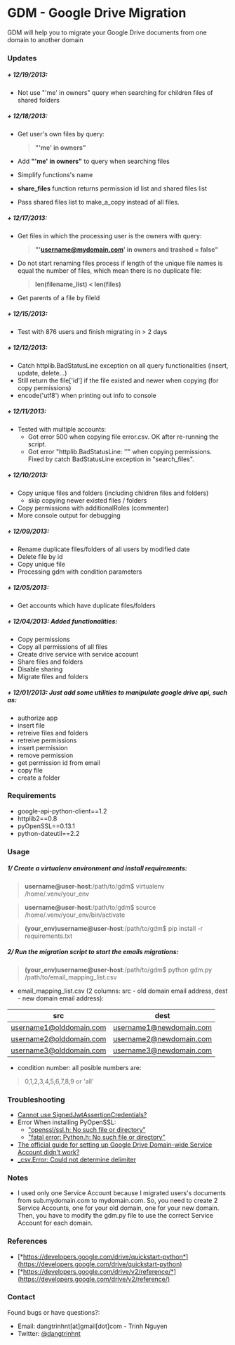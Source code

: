 GDM - Google Drive Migration
============================

GDM will help you to migrate your Google Drive documents from one domain to another domain


### Updates


##### + 12/19/2013:

+ Not use "'me' in owners" query when searching for children files of shared folders


##### + 12/18/2013:

+ Get user's own files by query:

	> **"'me' in owners"**

+ Add **"'me' in owners"** to query when searching files
+ Simplify functions's name
+ **share_files** function returns permission id list and shared files list
+ Pass shared files list to make_a_copy instead of all files.


##### + 12/17/2013:

+ Get files in which the processing user is the owners with query:

	> **"'username@mydomain.com' in owners and trashed = false"**

+ Do not start renaming files process if length of the unique file names is equal the number of files, which mean there is no duplicate file:

	> **len(filename_list) < len(files)**

+ Get parents of a file by fileId


##### + 12/15/2013:

+ Test with 876 users and finish migrating in > 2 days


##### + 12/12/2013:

+ Catch httplib.BadStatusLine exception on all query functionalities (insert, update, delete...)
+ Still return the file['id'] if the file existed and newer when copying (for copy permissions)
+ encode('utf8') when printing out info to console


##### + 12/11/2013:

+ Tested with multiple accounts:
    * Got error 500 when copying file error.csv. OK after re-running the script.
    * Got error "httplib.BadStatusLine: ''" when copying permissions. Fixed by catch BadStatusLine exception in "search_files".


##### + 12/10/2013:

+ Copy unique files and folders (including children files and folders)
   * skip copying newer existed files / folders
+ Copy permissions with additionalRoles (commenter)
+ More console output for debugging


##### + 12/09/2013:

+ Rename duplicate files/folders of all users by modified date
+ Delete file by id
+ Copy unique file
+ Processing gdm with condition parameters


##### + 12/05/2013:

+ Get accounts which have duplicate files/folders


##### + 12/04/2013: Added functionalities:

+ Copy permissions
+ Copy all permissions of all files
+ Create drive service with service account
+ Share files and folders
+ Disable sharing
+ Migrate files and folders


##### + 12/01/2013: Just add some utilities to manipulate google drive api, such as:

+ authorize app
+ insert file
+ retreive files and folders
+ retreive permissions
+ insert permission
+ remove permission
+ get permission id from email
+ copy file
+ create a folder


### Requirements


+ google-api-python-client==1.2
+ httplib2==0.8
+ pyOpenSSL==0.13.1
+ python-dateutil==2.2


### Usage


##### 1/ Create a virtualenv environment and install requirements:

> **username@user-host**:/path/to/gdm$ virtualenv /home/.venv/your_env

> **username@user-host**:/path/to/gdm$ source /home/.venv/your_env/bin/activate

> **(your_env)username@user-host**:/path/to/gdm$ pip install -r requirements.txt


##### 2/ Run the migration script to start the emails migrations:

> **(your_env)username@user-host**:/path/to/gdm$ python gdm.py /path/to/email_mapping_list.csv <condition number>

* email_mapping_list.csv (2 columns: src - old domain email address, dest - new domain email address):

| src                     | dest                    |
| ----------------------- | ----------------------- |
| username1@olddomain.com | username1@newdomain.com |
| username2@olddomain.com | username2@newdomain.com |
| username3@olddomain.com | username3@newdomain.com |


* condition number: all posible numbers are: 

> 0,1,2,3,4,5,6,7,8,9 or 'all'


### Troubleshooting

+ [Cannot use SignedJwtAssertionCredentials?](http://iambusychangingtheworld.blogspot.com/2013/12/google-drive-api-to-use.html)
+ Error When installing PyOpenSSL:
  + ["openssl/ssl.h: No such file or directory"](http://iambusychangingtheworld.blogspot.com/2013/12/fix-error-opensslsslh-no-such-file-or.html)
  + ["fatal error: Python.h: No such file or directory"](http://iambusychangingtheworld.blogspot.com/2013/12/fix-error-fatal-error-pythonh-no-such.html)
+ [The official guide for setting up Google Drive Domain-wide Service Account didn't work?](http://iambusychangingtheworld.blogspot.com/2013/12/google-drive-api-how-work-with-domain.html)
+ [_csv.Error: Could not determine delimiter](http://iambusychangingtheworld.blogspot.com/2013/12/python-csv-error-when-read-data-from.html)


### Notes

+ I used only one Service Account because I migrated users's documents from sub.mydomain.com to mydomain.com. So, you need to create 2 Service Accounts, one for your old domain, one for your new domain. Then, you have to modify the gdm.py file to use the correct Service Account for each domain.


### References


* [*https://developers.google.com/drive/quickstart-python*](https://developers.google.com/drive/quickstart-python)
* [*https://developers.google.com/drive/v2/reference/*](https://developers.google.com/drive/v2/reference/)


### Contact

Found bugs or have questions?:

+ Email: dangtrinhnt[at]gmail[dot]com - Trinh Nguyen
+ Twitter: [@dangtrinhnt](https://twitter.com/dangtrinhnt)
